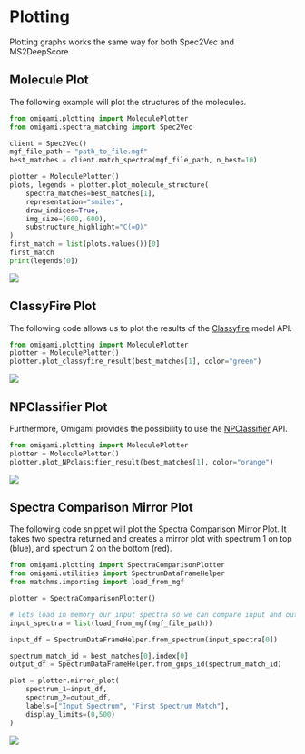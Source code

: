 # Plotting
Plotting graphs works the same way for both Spec2Vec and MS2DeepScore.

## Molecule Plot
The following example will plot the structures of the molecules.
```python
from omigami.plotting import MoleculePlotter
from omigami.spectra_matching import Spec2Vec

client = Spec2Vec()
mgf_file_path = "path_to_file.mgf"
best_matches = client.match_spectra(mgf_file_path, n_best=10)

plotter = MoleculePlotter()
plots, legends = plotter.plot_molecule_structure(
    spectra_matches=best_matches[1],
    representation="smiles",
    draw_indices=True,
    img_size=(600, 600),
    substructure_highlight="C(=O)"
)
first_match = list(plots.values())[0]
first_match
print(legends[0])
```
![](https://raw.githubusercontent.com/omigami/omigami/release/0.3.0/documentation/images/molecule_plot.png)

## ClassyFire Plot
The following code allows us to plot the results of the [Classyfire](https://jcheminf.biomedcentral.com/articles/10.1186/s13321-016-0174-y) model API.
```python
from omigami.plotting import MoleculePlotter
plotter = MoleculePlotter()
plotter.plot_classyfire_result(best_matches[1], color="green")
```
![](https://raw.githubusercontent.com/omigami/omigami/release/0.3.0/documentation/images/classyfire_plot.png)

## NPClassifier Plot
Furthermore, Omigami provides the possibility to use the [NPClassifier](https://www.researchgate.net/publication/344008670_NPClassifier_A_Deep_Neural_Network-Based_Structural_Classification_Tool_for_Natural_Products) API.

```python
from omigami.plotting import MoleculePlotter
plotter = MoleculePlotter()
plotter.plot_NPclassifier_result(best_matches[1], color="orange")
```
![](https://raw.githubusercontent.com/omigami/omigami/release/0.3.0/documentation/images/NP_classifier_plot.png)


## Spectra Comparison Mirror Plot
The following code snippet will plot the Spectra Comparison Mirror Plot. It 
takes two spectra returned and  creates a mirror plot with spectrum 1 on top 
(blue), and spectrum 2 on the bottom (red).
```python
from omigami.plotting import SpectraComparisonPlotter
from omigami.utilities import SpectrumDataFrameHelper
from matchms.importing import load_from_mgf

plotter = SpectraComparisonPlotter()

# lets load in memory our input spectra so we can compare input and output (matches)
input_spectra = list(load_from_mgf(mgf_file_path))

input_df = SpectrumDataFrameHelper.from_spectrum(input_spectra[0])

spectrum_match_id = best_matches[0].index[0]
output_df = SpectrumDataFrameHelper.from_gnps_id(spectrum_match_id)

plot = plotter.mirror_plot(
    spectrum_1=input_df,
    spectrum_2=output_df,
    labels=["Input Spectrum", "First Spectrum Match"],
    display_limits=(0,500)
)
```
![](https://raw.githubusercontent.com/omigami/omigami/release/0.3.0/documentation/images/mirror_plot.png)

